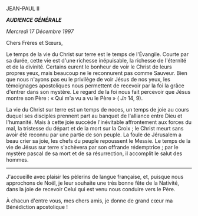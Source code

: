 JEAN-PAUL II

***AUDIENCE GÉNÉRALE***

*Mercredi 17 Décembre 1997*

Chers Frères et Sœurs,

Le temps de la vie du Christ sur terre est le temps de l'Évangile. Courte par sa durée, cette vie est d'une richesse inépuisable, la richesse de l'éternité et de la divinité. Certains eurent le bonheur de voir le Christ de leurs propres yeux, mais beaucoup ne le reconnurent pas comme Sauveur. Bien que nous n'ayons pas eu le privilège de voir Jésus de nos yeux, les témoignages apostoliques nous permettent de recevoir par la foi la grâce d'entrer dans son mystère. Le regard de la foi nous fait percevoir que Jésus montre son Père : « Qui m'a vu a vu le Père » ( *Jn* 14, 9).

La vie du Christ sur terre est un temps de noces, un temps de joie au cours duquel ses disciples prennent part au banquet de l'alliance entre Dieu et l'humanité. Mais à cette joie succède l'inévitable affrontement aux forces du mal, la tristesse du départ et de la mort sur la Croix ; le Christ meurt sans avoir été reconnu par une partie de son peuple. La foule de Jérusalem a beau crier sa joie, les chefs du peuple repoussent le Messie. Le temps de la vie de Jésus sur terre s'achèvera par son offrande rédemptrice ; par le mystère pascal de sa mort et de sa résurrection, il accomplit le salut des hommes.

***

J'accueille avec plaisir les pèlerins de langue française, et, puisque nous approchons de Noël, je leur souhaite une très bonne fête de la Nativité, dans la joie de recevoir Celui qui est venu nous conduire vers le Père.

À chacun d'entre vous, mes chers amis, je donne de grand cœur ma Bénédiction apostolique !